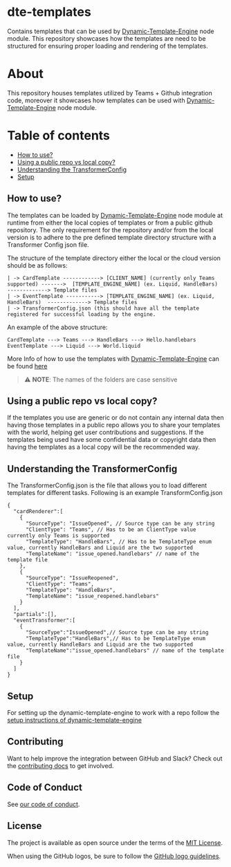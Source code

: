 # dte-templates

Contains templates that can be used by [Dynamic-Template-Engine](https://github.com/github/Dynamic-Template-Engine) node module. This repository showcases how the templates are need to be structured for ensuring proper loading and rendering of the templates.

# About

This repository houses templates utilized by Teams + Github integration code, moreover it showcases how templates can be used with [Dynamic-Template-Engine](https://github.com/github/Dynamic-Template-Engine) node module. 

# Table of contents

- [How to use?](#how-to-use)
- [Using a public repo vs local copy?](#using-a-public-repo-vs-local-copy)
- [Understanding the TransformerConfig](#understanding-the-transformerConfig)
- [Setup](#setup)

## How to use?

The templates can be loaded by [Dynamic-Template-Engine](https://github.com/github/Dynamic-Template-Engine) node module at runtime from either the local copies of templates or from a public github repository. The only requirement for the repository and/or from the local version is to adhere to the pre defined template directory structure with a Transformer Config json file. 

The structure of the template directory either the local or the cloud version should be as follows: 

```
| -> CardTemplate ------------> [CLIENT_NAME] (currently only Teams supported) ------->  [TEMPLATE_ENGINE_NAME] (ex. Liquid, HandleBars)  -------------> Template files
| -> EventTemplate -----------> [TEMPLATE_ENGINE_NAME] (ex. Liquid, HandleBars)  -------------> Template files
| -> TransformerConfig.json (this should have all the template registered for successful loading by the engine. 
```
An example of the above structure: 
```
CardTemplate ---> Teams ---> HandleBars ---> Hello.handlebars 
EventTemplate ---> Liquid ---> World.liquid
```

More Info of how to use the templates with [Dynamic-Template-Engine](https://github.com/github/Dynamic-Template-Engine) can be found [here](https://github.com/github/Dynamic-Template-Engine/tree/master#template-directory-structure)

> :warning: **NOTE**: The names of the folders are case sensitive

## Using a public repo vs local copy?

If the templates you use are generic or do not contain any internal data then having those templates in a public repo allows you to share your templates with the world, helping get user contributions and suggestions. 
If the templates being used have some confidential data or copyright data then having the templates as a local copy will be the recommended way.

## Understanding the TransformerConfig

The TransformerConfig.json is the file that allows you to load different templates for different tasks. Following is an example TransformConfig.json
```
{
  "cardRenderer":[
    {
      "SourceType": "IssueOpened", // Source type can be any string 
      "ClientType": "Teams", // Has to be an ClientType value currently only Teams is supported
      "TemplateType": "HandleBars", // Has to be TemplateType enum value, currently HandleBars and Liquid are the two supported 
      "TemplateName": "issue_opened.handlebars" // name of the template file 
    },
    {
      "SourceType": "IssueReopened",
      "ClientType": "Teams",
      "TemplateType": "HandleBars",
      "TemplateName": "issue_reopened.handlebars"
    }
  ],
  "partials":[],
  "eventTransformer":[
    {
      "SourceType":"IssueOpened",// Source type can be any string
      "TemplateType":"HandleBars",// Has to be TemplateType enum value, currently HandleBars and Liquid are the two supported 
      "TemplateName":"issue_opened.handlebars" // name of the template file 
    }
  ]
}
```

## Setup

For setting up the dynamic-template-engine to work with a repo follow the [setup instructions of dynamic-template-engine](https://github.com/github/Dynamic-Template-Engine#setup)

## Contributing
Want to help improve the integration between GitHub and Slack? Check out the [contributing docs](CONTRIBUTING.md) to get involved.

## Code of Conduct

See [our code of conduct](CODE_OF_CONDUCT.md).

## License
The project is available as open source under the terms of the [MIT License](LICENSE).

When using the GitHub logos, be sure to follow the [GitHub logo guidelines](https://github.com/logos).
